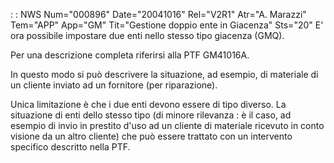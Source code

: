  :  : NWS Num="000896" Date="20041016" Rel="V2R1" Atr="A. Marazzi" Tem="APP" App="GM" Tit="Gestione doppio ente in Giacenza" Sts="20"
E' ora possibile impostare due enti nello stesso tipo giacenza (GMQ).

Per una descrizione completa riferirsi alla PTF GM41016A.

In questo modo si può descrivere la situazione, ad esempio, di materiale di un cliente inviato ad un fornitore (per riparazione).

Unica limitazione è che i due enti devono essere di tipo diverso. La situazione di enti dello stesso tipo (di minore rilevanza :  è il caso, ad esempio di invio in prestito d'uso ad un cliente di
materiale ricevuto in conto visione da un altro cliente) che può essere trattato con un intervento
specifico descritto nella PTF.
